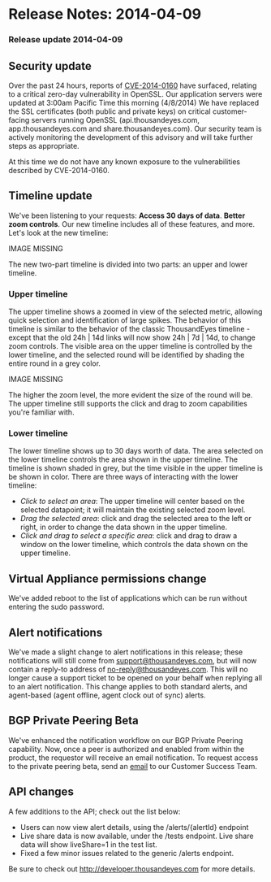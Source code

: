 # Release Notes: 2014-04-09

### Release update 2014-04-09

## Security update

Over the past 24 hours, reports of [CVE-2014-0160](http://www.us-cert.gov/ncas/alerts/TA14-098A) have surfaced, relating to a critical zero-day vulnerability in OpenSSL.  Our application servers were updated at 3:00am Pacific Time this morning \(4/8/2014\)  We have replaced the SSL certificates \(both public and private keys\) on critical customer-facing servers running OpenSSL \(api.thousandeyes.com, app.thousandeyes.com and share.thousandeyes.com\).  Our security team is actively monitoring the development of this advisory and will take further steps as appropriate.

At this time we do not have any known exposure to the vulnerabilities described by CVE-2014-0160.

## Timeline update

We've been listening to your requests: **Access 30 days of data**.  **Better zoom controls**.  Our new timeline includes all of these features, and more.  Let's look at the new timeline:

IMAGE MISSING

The new two-part timeline is divided into two parts: an upper and lower timeline.

### Upper timeline

The upper timeline shows a zoomed in view of the selected metric, allowing quick selection and identification of large spikes.  The behavior of this timeline is similar to the behavior of the classic ThousandEyes timeline - except that the old 24h \| 14d links will now show 24h \| 7d \| 14d, to change zoom controls.  The visible area on the upper timeline is controlled by the lower timeline, and the selected round will be identified by shading the entire round in a grey color.  

IMAGE MISSING

The higher the zoom level, the more evident the size of the round will be.  The upper timeline still supports the click and drag to zoom capabilities you're familiar with.

### Lower timeline

The lower timeline shows up to 30 days worth of data.  The area selected on the lower timeline controls the area shown in the upper timeline.  The timeline is shown shaded in grey, but the time visible in the upper timeline is be shown in color.  There are three ways of interacting with the lower timeline:

* _Click to select an area_: The upper timeline will center based on the selected datapoint; it will maintain the existing selected zoom level.
* _Drag the selected area_: click and drag the selected area to the left or right, in order to change the data shown in the upper timeline.
* _Click and drag to select a specific area_: click and drag to draw a window on the lower timeline, which controls the data shown on the upper timeline.  

## Virtual Appliance permissions change

We've added reboot to the list of applications which can be run without entering the sudo password.  

## Alert notifications

We've made a slight change to alert notifications in this release; these notifications will still come from support@thousandeyes.com, but will now contain a reply-to address of no-reply@thousandeyes.com.  This will no longer cause a support ticket to be opened on your behalf when replying all to an alert notification. This change applies to both standard alerts, and agent-based \(agent offline, agent clock out of sync\) alerts.

## BGP Private Peering Beta

We've enhanced the notification workflow on our BGP Private Peering capability.  Now, once a peer is authorized and enabled from within the product, the requestor will receive an email notification.  To request access to the private peering beta, send an [email](mailto:support@thousandeyes.com?subject=BGP%20Private%20Peering%20Beta%request) to our Customer Success Team.

## API changes

A few additions to the API; check out the list below:

* Users can now view alert details, using the /alerts/{alertId} endpoint
* Live share data is now available, under the /tests endpoint.  Live share data will show liveShare=1 in the test list.
* Fixed a few minor issues related to the generic /alerts endpoint.

 Be sure to check out http://developer.thousandeyes.com for more details. 

